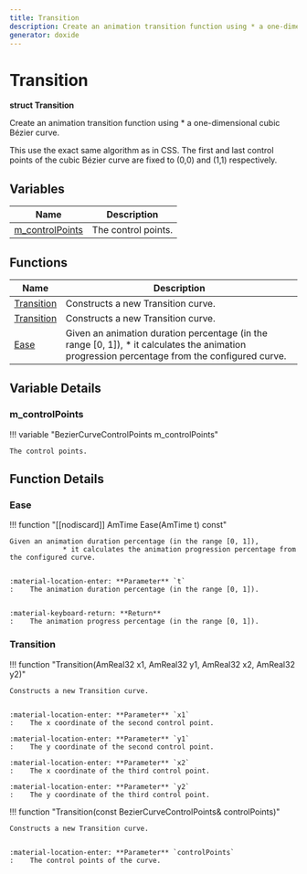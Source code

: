 ```yaml
---
title: Transition
description: Create an animation transition function using * a one-dimensional cubic Bézier curve.
generator: doxide
---
```



# Transition

**struct Transition**


Create an animation transition function using
         * a one-dimensional cubic Bézier curve.

This use the exact same algorithm as in CSS. The first and last
control points of the cubic Bézier curve are fixed to (0,0)
and (1,1) respectively.
        


## Variables

| Name | Description |
| ---- | ----------- |
| [m_controlPoints](#m_controlPoints) | The control points.  |

## Functions

| Name | Description |
| ---- | ----------- |
| [Transition](#Transition) | Constructs a new Transition curve. |
| [Transition](#Transition) | Constructs a new Transition curve. |
| [Ease](#Ease) | Given an animation duration percentage (in the range [0, 1]), * it calculates the animation progression percentage from the configured curve. |

## Variable Details

### m_controlPoints<a name="m_controlPoints"></a>

!!! variable "BezierCurveControlPoints m_controlPoints"

    
    The control points.
                 
    
    
    

## Function Details

### Ease<a name="Ease"></a>
!!! function "[[nodiscard]] AmTime Ease(AmTime t) const"

    
    Given an animation duration percentage (in the range [0, 1]),
                 * it calculates the animation progression percentage from the configured curve.
    
    
    :material-location-enter: **Parameter** `t`
    :    The animation duration percentage (in the range [0, 1]).
    
    
    :material-keyboard-return: **Return**
    :    The animation progress percentage (in the range [0, 1]).
                
    

### Transition<a name="Transition"></a>
!!! function "Transition(AmReal32 x1, AmReal32 y1, AmReal32 x2, AmReal32 y2)"

    
    Constructs a new Transition curve.
    
    
    :material-location-enter: **Parameter** `x1`
    :    The x coordinate of the second control point.
        
    :material-location-enter: **Parameter** `y1`
    :    The y coordinate of the second control point.
        
    :material-location-enter: **Parameter** `x2`
    :    The x coordinate of the third control point.
        
    :material-location-enter: **Parameter** `y2`
    :    The y coordinate of the third control point.
                    
    

!!! function "Transition(const BezierCurveControlPoints&amp; controlPoints)"

    
    Constructs a new Transition curve.
    
    
    :material-location-enter: **Parameter** `controlPoints`
    :    The control points of the curve.
                    
    


